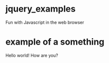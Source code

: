 # jquery_examples
Fun with Javascript in the web browser

# example of a something
Hello world!  How are you?

